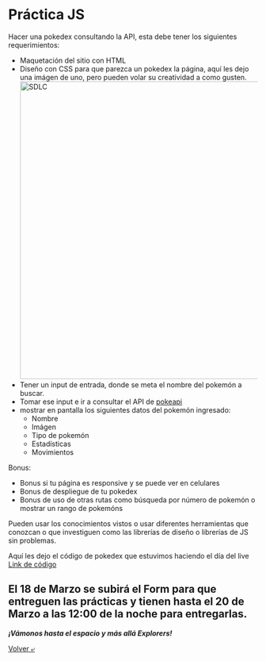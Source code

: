 # Práctica JS

Hacer una pokedex consultando la API, esta debe tener los siguientes requerimientos:

- Maquetación del sitio con HTML
- Diseño con CSS para que parezca un pokedex la página, aquí les dejo una imágen de uno, pero pueden volar su creatividad a como gusten. <img src="../images/pokedex.jpg" alt="SDLC" height="600px">
- Tener un input de entrada, donde se meta el nombre del pokemón a buscar.
- Tomar ese input e ir a consultar el API de [pokeapi](https://pokeapi.co/)
- mostrar en pantalla los siguientes datos del pokemón ingresado:
    - Nombre
    - Imágen
    - Tipo de pokemón
    - Estadísticas
    - Movimientos

Bonus:
- Bonus si tu página es responsive y se puede ver en celulares
- Bonus de despliegue de tu pokedex
- Bonus de uso de otras rutas como búsqueda por número de pokemón o mostrar un rango de pokemóns

Pueden usar los conocimientos vistos o usar diferentes herramientas que conozcan o que investiguen como las librerías de diseño o librerías de JS sin problemas.

Aquí les dejo el código de pokedex que estuvimos haciendo el día del live [Link de código](../programas/4.-pokedex.js)

## El 18 de Marzo se subirá el Form para que entreguen las prácticas y tienen hasta el 20 de Marzo a las 12:00 de la noche para entregarlas. 
***¡Vámonos hasta el espacio y más allá Explorers!***

[Volver &ldca;](/04%20-%20JS/README.md "Regresar a página anterior")
